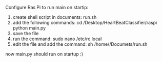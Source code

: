 Configure Ras Pi to run main on startip:

1. create shell script in documents: run.sh
2. add the following commands: 
cd /Desktop/HeartBeatClassifier/raspi
python main.py
3. save the file
4. run the command: sudo nano /etc/rc.local
5. edit the file and add the command: sh /home/<USER>/Documets/run.sh

now main.py should run on startup :)
